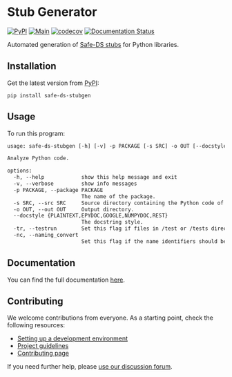 # Stub Generator

[![PyPI](https://img.shields.io/pypi/v/safe-ds-stubgen)](https://pypi.org/project/safe-ds-stubgen)
[![Main](https://github.com/Safe-DS/Stub-Generator/actions/workflows/main.yml/badge.svg)](https://github.com/Safe-DS/Stub-Generator/actions/workflows/main.yml)
[![codecov](https://codecov.io/gh/Safe-DS/Stub-Generator/branch/main/graph/badge.svg?token=UyCUY59HKM)](https://codecov.io/gh/Safe-DS/Stub-Generator)
[![Documentation Status](https://readthedocs.org/projects/safe-ds-stub-generator/badge/?version=stable)](https://stubgen.safeds.com)

Automated generation of [Safe-DS stubs](https://dsl.safeds.com/en/stable/stub-language/) for Python libraries.

## Installation

Get the latest version from [PyPI](https://pypi.org/project/safe-ds-stubgen):

```shell
pip install safe-ds-stubgen
```

## Usage

To run this program:

```txt
usage: safe-ds-stubgen [-h] [-v] -p PACKAGE [-s SRC] -o OUT [--docstyle {PLAINTEXT,EPYDOC,GOOGLE,NUMPYDOC,REST}] [-tr] [-nc]

Analyze Python code.

options:
  -h, --help            show this help message and exit
  -v, --verbose         show info messages
  -p PACKAGE, --package PACKAGE
                        The name of the package.
  -s SRC, --src SRC     Source directory containing the Python code of the package.
  -o OUT, --out OUT     Output directory.
  --docstyle {PLAINTEXT,EPYDOC,GOOGLE,NUMPYDOC,REST}
                        The docstring style.
  -tr, --testrun        Set this flag if files in /test or /tests directories should be included.
  -nc, --naming_convert
                        Set this flag if the name identifiers should be converted to Safe-DS standard (UpperCamelCase for classes and camelCase for everything else).
```

## Documentation

You can find the full documentation [here](https://stubgen.safeds.com).

## Contributing

We welcome contributions from everyone. As a starting point, check the following resources:

* [Setting up a development environment](https://stubgen.safeds.com/en/latest/development/environment/)
* [Project guidelines](https://stubgen.safeds.com/en/latest/development/project_guidelines/)
* [Contributing page](https://github.com/Safe-DS/Stub-Generator/contribute)

If you need further help, please [use our discussion forum][forum].

[forum]: https://github.com/orgs/Safe-DS/discussions
